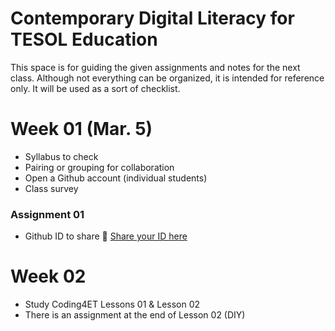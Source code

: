 # Contemporary Digital Literacy for TESOL Education

This space is for guiding the given assignments and notes for the next class. Although not everything can be organized, it is intended for reference only. It will be used as a sort of checklist.

# Week 01 (Mar. 5)
+ Syllabus to check
+ Pairing or grouping for collaboration
+ Open a Github account (individual students) 
+ Class survey

### Assignment 01
+ Github ID to share 📌 [Share your ID here](https://docs.google.com/spreadsheets/d/11TMSMm_0xzBc5lYAJx9oDwwrgeeAqKR1CEULl-eR6w0/edit?usp=sharing)

# Week 02
+ Study Coding4ET Lessons 01 & Lesson 02
+ There is an assignment at the end of Lesson 02 (DIY)

